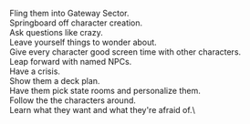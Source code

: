 Fling them into Gateway Sector.\
Springboard off character creation.\
Ask questions like crazy.\
Leave yourself things to wonder about.\
Give every character good screen time with other characters.\
Leap forward with named NPCs.\
Have a crisis.\
Show them a deck plan.\
Have them pick state rooms and personalize them.\
Follow the the characters around.\
Learn what they want and what they're afraid of.\
